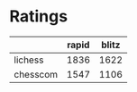 # Ratings

|          | rapid | blitz |
|----------|-------|-------|
| lichess  | 1836 | 1622 |
| chesscom | 1547 | 1106 |
